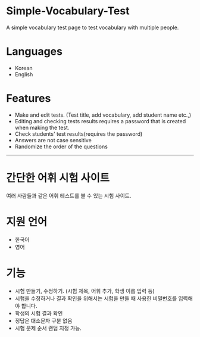 # Simple-Vocabulary-Test
A simple vocabulary test page to test vocabulary with multiple people.

# Languages
- Korean
- English

# Features
- Make and edit tests. (Test title, add vocabulary, add student name etc.,)
- Editing and checking tests results requires a password that is created when making the test.
- Check students' test results(requires the password)
- Answers are not case sensitive
- Randomize the order of the questions

---

# 간단한 어휘 시험 사이트
여러 사람들과 같은 어휘 테스트를 볼 수 있는 시험 사이트.

# 지원 언어
- 한국어
- 영어

# 기능
- 시험 만들기, 수정하기. (시험 제목, 어휘 추가, 학생 이름 입력 등)
- 시험을 수정하거나 결과 확인을 위해서는 시험을 만들 때 사용한 비밀번호를 입력해야 합니다.
- 학생의 시험 결과 확인
- 정답은 대소문자 구분 없음
- 시험 문제 순서 랜덤 지정 가능.
